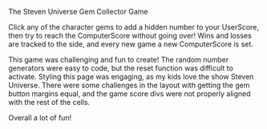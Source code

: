 The Steven Universe Gem Collector Game

Click any of the character gems to add a hidden number to your UserScore, then try to reach the ComputerScore without going over! Wins and losses are tracked to the side, and every new game a new ComputerScore is set.

This game was challenging and fun to create! The random number generators were easy to code, but the reset function was difficult to activate. Styling this page was engaging, as my kids love the show Steven Universe. There were some challenges in the layout with getting the gem button margins equal, and the game score divs were not properly aligned with the rest of the cells.

Overall a lot of fun!
